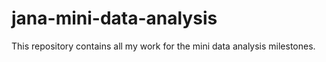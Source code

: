 # jana-mini-data-analysis

This repository contains all my work for the mini data analysis milestones.
